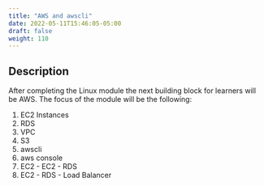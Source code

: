 ```yaml
---
title: "AWS and awscli"
date: 2022-05-11T15:46:05-05:00
draft: false
weight: 110
---
```


## Description

After completing the Linux module the next building block for learners will be AWS. The focus of the module will be the following:

1. EC2 Instances
1. RDS
1. VPC
1. S3
1. awscli
1. aws console
1. EC2 - EC2 - RDS
1. EC2 - RDS - Load Balancer
